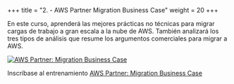 +++ 
title = "2. - AWS Partner Migration Business Case" 
weight = 20
+++

En este curso, aprenderá las mejores prácticas no técnicas para migrar cargas de trabajo a gran escala a la nube de AWS. También analizará los tres tipos de análisis que resume los argumentos comerciales para migrar a AWS.

<a target="_blank" href="https://explore.skillbuilder.aws/learn/course/view/elearning/12799/aws-partner-migration-business-case-spanish-from-latin-america"><img src="../../../images/aws-partner-migration-business-case.png" alt="AWS Partner: Migration Business Case"/></a>

Inscríbase al entrenamiento <a href="https://explore.skillbuilder.aws/learn/course/view/elearning/12799/aws-partner-migration-business-case-spanish-from-latin-america" target="_blank">AWS Partner: Migration Business Case</a>